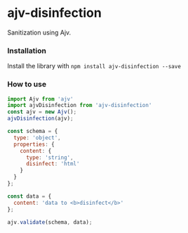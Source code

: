 # ajv-disinfection
Sanitization using Ajv.

### Installation

Install the library with `npm install ajv-disinfection --save`

### How to use

```js
import Ajv from 'ajv'
import ajvDisinfection from 'ajv-disinfection'
const ajv = new Ajv();
ajvDisinfection(ajv);

const schema = {
  type: 'object',
  properties: {
    content: {
      type: 'string',
      disinfect: 'html'
    }
  }
};

const data = {
  content: 'data to <b>disinfect</b>'
};

ajv.validate(schema, data);
```